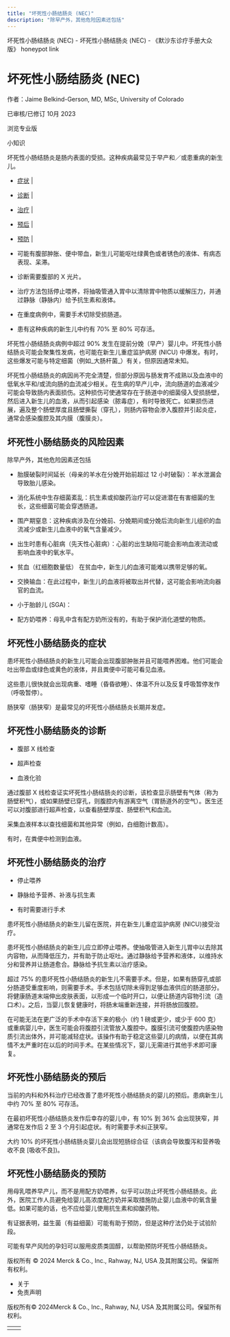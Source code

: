 ```yaml
---
title: "坏死性小肠结肠炎 (NEC)"
description: "除早产外，其他危险因素还包括"
---
```


﻿坏死性小肠结肠炎 (NEC) - 坏死性小肠结肠炎 (NEC) - 《默沙东诊疗手册大众版》 honeypot link

# 坏死性小肠结肠炎 (NEC)

作者：Jaime Belkind-Gerson, MD, MSc, University of Colorado

已审核/已修订 10月 2023

浏览专业版

小知识

坏死性小肠结肠炎是肠内表面的受损。这种疾病最常见于早产和／或患重病的新生儿。

- [症状](#症状_v814832_zh) \|
- [诊断](#诊断_v34448392_zh) \|
- [治疗](#治疗_v34448402_zh) \|
- [预后](#预后_v814835_zh) \|
- [预防](#预防_v814838_zh) \|

- 可能有腹部肿胀、便中带血，新生儿可能呕吐绿黄色或者锈色的液体、有病态表现、呆滞。

- 诊断需要腹部的 X 光片。

- 治疗方法包括停止喂养，将抽吸管通入胃中以清除胃中物质以缓解压力，并通过静脉（静脉内）给予抗生素和液体。

- 在重度病例中，需要手术切除受损肠道。

- 患有这种疾病的新生儿中约有 70% 至 80% 可存活。


坏死性小肠结肠炎病例中超过 90% 发生在提前分娩（早产）婴儿中。坏死性小肠结肠炎可能会聚集性发病，也可能在新生儿重症监护病房 (NICU) 中爆发。有时，这些爆发可能与特定细菌（例如_大肠杆菌_）有关，但原因通常未知。

坏死性小肠结肠炎的病因尚不完全清楚，但部分原因与肠发育不成熟以及血液中的低氧水平和/或流向肠的血流减少相关。在生病的早产儿中，流向肠道的血液减少可能会导致肠内表面损伤。这种损伤可使通常存在于肠道中的细菌侵入受损肠壁，然后进入新生儿的血液，从而引起感染（脓毒症），有时导致死亡。如果损伤进展，遍及整个肠壁厚度且肠壁撕裂（穿孔），则肠内容物会渗入腹腔并引起炎症，通常会感染腹腔及其内膜（腹膜炎）。

## 坏死性小肠结肠炎的风险因素

除早产外，其他危险因素还包括

- 胎膜破裂时间延长（母亲的羊水在分娩开始前超过 12 小时破裂）：羊水泄漏会导致胎儿感染。

- 消化系统中生存细菌紊乱：抗生素或抑酸药治疗可以促进潜在有害细菌的生长，这些细菌可能会穿透肠道。

- 围产期窒息：这种疾病涉及在分娩前、分娩期间或分娩后流向新生儿组织的血流减少或新生儿血液中的氧气含量减少。

- 出生时患有心脏病（先天性心脏病）：心脏的出生缺陷可能会影响血液流动或影响血液中的氧水平。

- 贫血（红细胞数量低） 在贫血中，新生儿的血液可能难以携带足够的氧。

- 交换输血：在此过程中，新生儿的血液将被取出并代替，这可能会影响流向器官的血流。

- 小于胎龄儿 (SGA)：

- 配方奶喂养：母乳中含有配方奶所没有的，有助于保护消化道壁的物质。


## 坏死性小肠结肠炎的症状

患坏死性小肠结肠炎的新生儿可能会出现腹部肿胀并且可能喂养困难。他们可能会吐出带血或绿色或黄色的液体，并且粪便中可能可看见血液。

这些患儿很快就会出现病重、嗜睡（昏昏欲睡）、体温不升以及反复呼吸暂停发作（呼吸暂停）。

肠狭窄（肠狭窄）是最常见的坏死性小肠结肠炎长期并发症。

## 坏死性小肠结肠炎的诊断

- 腹部 X 线检查

- 超声检查

- 血液化验


通过腹部 X 线检查证实坏死性小肠结肠炎的诊断，该检查显示肠壁有气体（称为肠壁积气），或如果肠壁已穿孔，则腹腔内有游离空气（胃肠道外的空气）。医生还可以对腹部进行超声检查，以查看肠壁厚度、肠壁积气和血流。

采集血液样本以查找细菌和其他异常（例如，白细胞计数高）。

有时，在粪便中检测到血液。

## 坏死性小肠结肠炎的治疗

- 停止喂养

- 静脉给予营养、补液与抗生素

- 有时需要进行手术


患坏死性小肠结肠炎的新生儿留在医院，并在新生儿重症监护病房 (NICU)接受治疗。

患坏死性小肠结肠炎的新生儿应立即停止喂养。使抽吸管进入新生儿胃中以去除其内容物，从而降低压力，并有助于防止呕吐。通过静脉给予营养和液体，以维持水分和营养并让肠道愈合。静脉给予抗生素以治疗感染。

超过 75% 的患坏死性小肠结肠炎的新生儿不需要手术。但是，如果有肠穿孔或部分肠道受重度影响，则需要手术。手术包括切除未得到足够血液供应的肠道部分。将健康肠道末端伸出皮肤表面，以形成一个临时开口，以便让肠道内容物引流（造口术）。之后，当婴儿恢复健康时，将肠末端重新连接，并将肠放回腹腔。

在可能无法在更广泛的手术中存活下来的极小（约 1 磅或更少，或少于 600 克）或重病婴儿中，医生可能会将腹腔引流管放入腹腔中。腹膜引流可使腹腔内感染物质引流出体外，并可能减轻症状。该操作有助于稳定这些婴儿的病情，以便在其病情不太严重时在以后的时间手术。在某些情况下，婴儿无需进行其他手术即可康复。

## 坏死性小肠结肠炎的预后

当前的内科和外科治疗已经改善了患坏死性小肠结肠炎的婴儿的预后。患病新生儿中约 70% 至 80% 可存活。

在最初坏死性小肠结肠炎发作后幸存的婴儿中，有 10% 到 36% 会出现狭窄，并通常在发作后 2 至 3 个月引起症状。有时需要手术纠正狭窄。

大约 10% 的坏死性小肠结肠炎婴儿会出现短肠综合征（该病会导致腹泻和营养吸收不良 \[吸收不良\])。

## 坏死性小肠结肠炎的预防

用母乳喂养早产儿，而不是用配方奶喂养，似乎可以防止坏死性小肠结肠炎。此外，医院工作人员避免给婴儿高浓度配方奶并采取措施防止婴儿血液中的氧含量低。如果可能的话，也不应给婴儿使用抗生素和抑酸药物。

有证据表明，益生菌（有益细菌）可能有助于预防，但是这种疗法仍处于试验阶段。

可能有早产风险的孕妇可以服用皮质类固醇，以帮助预防坏死性小肠结肠炎。



版权所有 © 2024
Merck & Co., Inc., Rahway, NJ, USA 及其附属公司。保留所有权利。

- 关于
- 免责声明

版权所有© 2024Merck & Co., Inc., Rahway, NJ, USA 及其附属公司。保留所有权利。

|     |     |
| --- | --- |
|  |  |